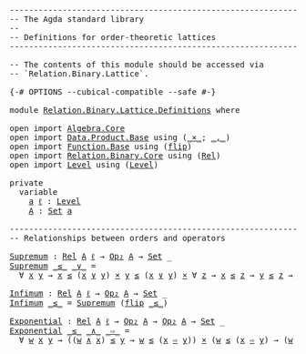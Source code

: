 <pre class="Agda"><a id="1" class="Comment">------------------------------------------------------------------------</a>
<a id="74" class="Comment">-- The Agda standard library</a>
<a id="103" class="Comment">--</a>
<a id="106" class="Comment">-- Definitions for order-theoretic lattices</a>
<a id="150" class="Comment">------------------------------------------------------------------------</a>

<a id="224" class="Comment">-- The contents of this module should be accessed via</a>
<a id="278" class="Comment">-- `Relation.Binary.Lattice`.</a>

<a id="309" class="Symbol">{-#</a> <a id="313" class="Keyword">OPTIONS</a> <a id="321" class="Pragma">--cubical-compatible</a> <a id="342" class="Pragma">--safe</a> <a id="349" class="Symbol">#-}</a>

<a id="354" class="Keyword">module</a> <a id="361" href="Relation.Binary.Lattice.Definitions.html" class="Module">Relation.Binary.Lattice.Definitions</a> <a id="397" class="Keyword">where</a>

<a id="404" class="Keyword">open</a> <a id="409" class="Keyword">import</a> <a id="416" href="Algebra.Core.html" class="Module">Algebra.Core</a>
<a id="429" class="Keyword">open</a> <a id="434" class="Keyword">import</a> <a id="441" href="Data.Product.Base.html" class="Module">Data.Product.Base</a> <a id="459" class="Keyword">using</a> <a id="465" class="Symbol">(</a><a id="466" href="Data.Product.Base.html#1618" class="Function Operator">_×_</a><a id="469" class="Symbol">;</a> <a id="471" href="Agda.Builtin.Sigma.html#235" class="InductiveConstructor Operator">_,_</a><a id="474" class="Symbol">)</a>
<a id="476" class="Keyword">open</a> <a id="481" class="Keyword">import</a> <a id="488" href="Function.Base.html" class="Module">Function.Base</a> <a id="502" class="Keyword">using</a> <a id="508" class="Symbol">(</a><a id="509" href="Function.Base.html#1638" class="Function">flip</a><a id="513" class="Symbol">)</a>
<a id="515" class="Keyword">open</a> <a id="520" class="Keyword">import</a> <a id="527" href="Relation.Binary.Core.html" class="Module">Relation.Binary.Core</a> <a id="548" class="Keyword">using</a> <a id="554" class="Symbol">(</a><a id="555" href="Relation.Binary.Core.html#896" class="Function">Rel</a><a id="558" class="Symbol">)</a>
<a id="560" class="Keyword">open</a> <a id="565" class="Keyword">import</a> <a id="572" href="Level.html" class="Module">Level</a> <a id="578" class="Keyword">using</a> <a id="584" class="Symbol">(</a><a id="585" href="Agda.Primitive.html#742" class="Postulate">Level</a><a id="590" class="Symbol">)</a>

<a id="593" class="Keyword">private</a>
  <a id="603" class="Keyword">variable</a>
    <a id="616" href="Relation.Binary.Lattice.Definitions.html#616" class="Generalizable">a</a> <a id="618" href="Relation.Binary.Lattice.Definitions.html#618" class="Generalizable">ℓ</a> <a id="620" class="Symbol">:</a> <a id="622" href="Agda.Primitive.html#742" class="Postulate">Level</a>
    <a id="632" href="Relation.Binary.Lattice.Definitions.html#632" class="Generalizable">A</a> <a id="634" class="Symbol">:</a> <a id="636" href="Agda.Primitive.html#388" class="Primitive">Set</a> <a id="640" href="Relation.Binary.Lattice.Definitions.html#616" class="Generalizable">a</a>

<a id="643" class="Comment">------------------------------------------------------------------------</a>
<a id="716" class="Comment">-- Relationships between orders and operators</a>

<a id="Supremum"></a><a id="763" href="Relation.Binary.Lattice.Definitions.html#763" class="Function">Supremum</a> <a id="772" class="Symbol">:</a> <a id="774" href="Relation.Binary.Core.html#896" class="Function">Rel</a> <a id="778" href="Relation.Binary.Lattice.Definitions.html#632" class="Generalizable">A</a> <a id="780" href="Relation.Binary.Lattice.Definitions.html#618" class="Generalizable">ℓ</a> <a id="782" class="Symbol">→</a> <a id="784" href="Algebra.Core.html#527" class="Function">Op₂</a> <a id="788" href="Relation.Binary.Lattice.Definitions.html#632" class="Generalizable">A</a> <a id="790" class="Symbol">→</a> <a id="792" href="Agda.Primitive.html#388" class="Primitive">Set</a> <a id="796" class="Symbol">_</a>
<a id="798" href="Relation.Binary.Lattice.Definitions.html#763" class="Function">Supremum</a> <a id="807" href="Relation.Binary.Lattice.Definitions.html#807" class="Bound Operator">_≤_</a> <a id="811" href="Relation.Binary.Lattice.Definitions.html#811" class="Bound Operator">_∨_</a> <a id="815" class="Symbol">=</a>
  <a id="819" class="Symbol">∀</a> <a id="821" href="Relation.Binary.Lattice.Definitions.html#821" class="Bound">x</a> <a id="823" href="Relation.Binary.Lattice.Definitions.html#823" class="Bound">y</a> <a id="825" class="Symbol">→</a> <a id="827" href="Relation.Binary.Lattice.Definitions.html#821" class="Bound">x</a> <a id="829" href="Relation.Binary.Lattice.Definitions.html#807" class="Bound Operator">≤</a> <a id="831" class="Symbol">(</a><a id="832" href="Relation.Binary.Lattice.Definitions.html#821" class="Bound">x</a> <a id="834" href="Relation.Binary.Lattice.Definitions.html#811" class="Bound Operator">∨</a> <a id="836" href="Relation.Binary.Lattice.Definitions.html#823" class="Bound">y</a><a id="837" class="Symbol">)</a> <a id="839" href="Data.Product.Base.html#1618" class="Function Operator">×</a> <a id="841" href="Relation.Binary.Lattice.Definitions.html#823" class="Bound">y</a> <a id="843" href="Relation.Binary.Lattice.Definitions.html#807" class="Bound Operator">≤</a> <a id="845" class="Symbol">(</a><a id="846" href="Relation.Binary.Lattice.Definitions.html#821" class="Bound">x</a> <a id="848" href="Relation.Binary.Lattice.Definitions.html#811" class="Bound Operator">∨</a> <a id="850" href="Relation.Binary.Lattice.Definitions.html#823" class="Bound">y</a><a id="851" class="Symbol">)</a> <a id="853" href="Data.Product.Base.html#1618" class="Function Operator">×</a> <a id="855" class="Symbol">∀</a> <a id="857" href="Relation.Binary.Lattice.Definitions.html#857" class="Bound">z</a> <a id="859" class="Symbol">→</a> <a id="861" href="Relation.Binary.Lattice.Definitions.html#821" class="Bound">x</a> <a id="863" href="Relation.Binary.Lattice.Definitions.html#807" class="Bound Operator">≤</a> <a id="865" href="Relation.Binary.Lattice.Definitions.html#857" class="Bound">z</a> <a id="867" class="Symbol">→</a> <a id="869" href="Relation.Binary.Lattice.Definitions.html#823" class="Bound">y</a> <a id="871" href="Relation.Binary.Lattice.Definitions.html#807" class="Bound Operator">≤</a> <a id="873" href="Relation.Binary.Lattice.Definitions.html#857" class="Bound">z</a> <a id="875" class="Symbol">→</a> <a id="877" class="Symbol">(</a><a id="878" href="Relation.Binary.Lattice.Definitions.html#821" class="Bound">x</a> <a id="880" href="Relation.Binary.Lattice.Definitions.html#811" class="Bound Operator">∨</a> <a id="882" href="Relation.Binary.Lattice.Definitions.html#823" class="Bound">y</a><a id="883" class="Symbol">)</a> <a id="885" href="Relation.Binary.Lattice.Definitions.html#807" class="Bound Operator">≤</a> <a id="887" href="Relation.Binary.Lattice.Definitions.html#857" class="Bound">z</a>

<a id="Infimum"></a><a id="890" href="Relation.Binary.Lattice.Definitions.html#890" class="Function">Infimum</a> <a id="898" class="Symbol">:</a> <a id="900" href="Relation.Binary.Core.html#896" class="Function">Rel</a> <a id="904" href="Relation.Binary.Lattice.Definitions.html#632" class="Generalizable">A</a> <a id="906" href="Relation.Binary.Lattice.Definitions.html#618" class="Generalizable">ℓ</a> <a id="908" class="Symbol">→</a> <a id="910" href="Algebra.Core.html#527" class="Function">Op₂</a> <a id="914" href="Relation.Binary.Lattice.Definitions.html#632" class="Generalizable">A</a> <a id="916" class="Symbol">→</a> <a id="918" href="Agda.Primitive.html#388" class="Primitive">Set</a> <a id="922" class="Symbol">_</a>
<a id="924" href="Relation.Binary.Lattice.Definitions.html#890" class="Function">Infimum</a> <a id="932" href="Relation.Binary.Lattice.Definitions.html#932" class="Bound Operator">_≤_</a> <a id="936" class="Symbol">=</a> <a id="938" href="Relation.Binary.Lattice.Definitions.html#763" class="Function">Supremum</a> <a id="947" class="Symbol">(</a><a id="948" href="Function.Base.html#1638" class="Function">flip</a> <a id="953" href="Relation.Binary.Lattice.Definitions.html#932" class="Bound Operator">_≤_</a><a id="956" class="Symbol">)</a>

<a id="Exponential"></a><a id="959" href="Relation.Binary.Lattice.Definitions.html#959" class="Function">Exponential</a> <a id="971" class="Symbol">:</a> <a id="973" href="Relation.Binary.Core.html#896" class="Function">Rel</a> <a id="977" href="Relation.Binary.Lattice.Definitions.html#632" class="Generalizable">A</a> <a id="979" href="Relation.Binary.Lattice.Definitions.html#618" class="Generalizable">ℓ</a> <a id="981" class="Symbol">→</a> <a id="983" href="Algebra.Core.html#527" class="Function">Op₂</a> <a id="987" href="Relation.Binary.Lattice.Definitions.html#632" class="Generalizable">A</a> <a id="989" class="Symbol">→</a> <a id="991" href="Algebra.Core.html#527" class="Function">Op₂</a> <a id="995" href="Relation.Binary.Lattice.Definitions.html#632" class="Generalizable">A</a> <a id="997" class="Symbol">→</a> <a id="999" href="Agda.Primitive.html#388" class="Primitive">Set</a> <a id="1003" class="Symbol">_</a>
<a id="1005" href="Relation.Binary.Lattice.Definitions.html#959" class="Function">Exponential</a> <a id="1017" href="Relation.Binary.Lattice.Definitions.html#1017" class="Bound Operator">_≤_</a> <a id="1021" href="Relation.Binary.Lattice.Definitions.html#1021" class="Bound Operator">_∧_</a> <a id="1025" href="Relation.Binary.Lattice.Definitions.html#1025" class="Bound Operator">_⇨_</a> <a id="1029" class="Symbol">=</a>
  <a id="1033" class="Symbol">∀</a> <a id="1035" href="Relation.Binary.Lattice.Definitions.html#1035" class="Bound">w</a> <a id="1037" href="Relation.Binary.Lattice.Definitions.html#1037" class="Bound">x</a> <a id="1039" href="Relation.Binary.Lattice.Definitions.html#1039" class="Bound">y</a> <a id="1041" class="Symbol">→</a> <a id="1043" class="Symbol">((</a><a id="1045" href="Relation.Binary.Lattice.Definitions.html#1035" class="Bound">w</a> <a id="1047" href="Relation.Binary.Lattice.Definitions.html#1021" class="Bound Operator">∧</a> <a id="1049" href="Relation.Binary.Lattice.Definitions.html#1037" class="Bound">x</a><a id="1050" class="Symbol">)</a> <a id="1052" href="Relation.Binary.Lattice.Definitions.html#1017" class="Bound Operator">≤</a> <a id="1054" href="Relation.Binary.Lattice.Definitions.html#1039" class="Bound">y</a> <a id="1056" class="Symbol">→</a> <a id="1058" href="Relation.Binary.Lattice.Definitions.html#1035" class="Bound">w</a> <a id="1060" href="Relation.Binary.Lattice.Definitions.html#1017" class="Bound Operator">≤</a> <a id="1062" class="Symbol">(</a><a id="1063" href="Relation.Binary.Lattice.Definitions.html#1037" class="Bound">x</a> <a id="1065" href="Relation.Binary.Lattice.Definitions.html#1025" class="Bound Operator">⇨</a> <a id="1067" href="Relation.Binary.Lattice.Definitions.html#1039" class="Bound">y</a><a id="1068" class="Symbol">))</a> <a id="1071" href="Data.Product.Base.html#1618" class="Function Operator">×</a> <a id="1073" class="Symbol">(</a><a id="1074" href="Relation.Binary.Lattice.Definitions.html#1035" class="Bound">w</a> <a id="1076" href="Relation.Binary.Lattice.Definitions.html#1017" class="Bound Operator">≤</a> <a id="1078" class="Symbol">(</a><a id="1079" href="Relation.Binary.Lattice.Definitions.html#1037" class="Bound">x</a> <a id="1081" href="Relation.Binary.Lattice.Definitions.html#1025" class="Bound Operator">⇨</a> <a id="1083" href="Relation.Binary.Lattice.Definitions.html#1039" class="Bound">y</a><a id="1084" class="Symbol">)</a> <a id="1086" class="Symbol">→</a> <a id="1088" class="Symbol">(</a><a id="1089" href="Relation.Binary.Lattice.Definitions.html#1035" class="Bound">w</a> <a id="1091" href="Relation.Binary.Lattice.Definitions.html#1021" class="Bound Operator">∧</a> <a id="1093" href="Relation.Binary.Lattice.Definitions.html#1037" class="Bound">x</a><a id="1094" class="Symbol">)</a> <a id="1096" href="Relation.Binary.Lattice.Definitions.html#1017" class="Bound Operator">≤</a> <a id="1098" href="Relation.Binary.Lattice.Definitions.html#1039" class="Bound">y</a><a id="1099" class="Symbol">)</a>
</pre>